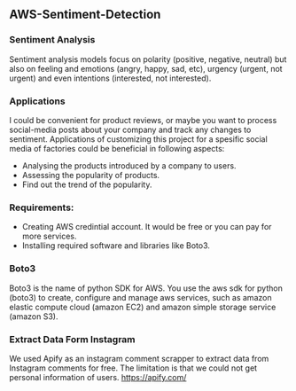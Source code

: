 ##   AWS-Sentiment-Detection

### Sentiment Analysis
Sentiment analysis models focus on polarity (positive, negative, neutral) but also on feeling and emotions (angry, happy, sad, etc), urgency (urgent, not urgent) and even intentions (interested, not interested).

### Applications
I could be convenient for product reviews, or maybe you want to process social-media posts about your company and track any changes to sentiment. 
Applications of customizing this project for a spesific social media of factories could be beneficial in following aspects:
- Analysing the products introduced by a company to users.
- Assessing the popularity of products.
- Find out the trend of the popularity.

### Requirements:
- Creating AWS credintial account. It would be free or you can pay for more services.
- Installing required software and libraries like Boto3.

### Boto3
Boto3 is the name of python SDK for AWS. You use the aws sdk for python (boto3) to create, configure and manage aws services, such as amazon elastic compute cloud (amazon EC2) and amazon simple storage service (amazon S3).

### Extract Data Form Instagram
We used Apify as an instagram comment scrapper to extract data from Instagram comments for free. The limitation is that we could not get personal information of users. https://apify.com/
